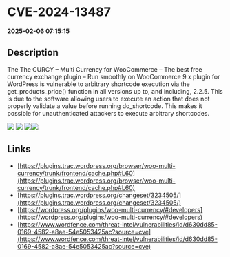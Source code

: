 # CVE-2024-13487

**2025-02-06 07:15:15**

## Description
The The CURCY – Multi Currency for WooCommerce – The best free currency exchange plugin – Run smoothly on WooCommerce 9.x plugin for WordPress is vulnerable to arbitrary shortcode execution via the get_products_price() function in all versions up to, and including, 2.2.5. This is due to the software allowing users to execute an action that does not properly validate a value before running do_shortcode. This makes it possible for unauthenticated attackers to execute arbitrary shortcodes.

![](https://img.shields.io/static/v1?label=Score&message=7.3&color=red)
![](https://img.shields.io/static/v1?label=Severity&message=HIGH&color=red)
![](https://img.shields.io/static/v1?label=CWE&message=RCE&color=green)![](https://img.shields.io/static/v1?label=CWE&message=RCE&color=green)

## Links
- [https://plugins.trac.wordpress.org/browser/woo-multi-currency/trunk/frontend/cache.php#L60](https://plugins.trac.wordpress.org/browser/woo-multi-currency/trunk/frontend/cache.php#L60)
- [https://plugins.trac.wordpress.org/changeset/3234505/](https://plugins.trac.wordpress.org/changeset/3234505/)
- [https://wordpress.org/plugins/woo-multi-currency/#developers](https://wordpress.org/plugins/woo-multi-currency/#developers)
- [https://www.wordfence.com/threat-intel/vulnerabilities/id/d630dd85-0169-4582-a8ae-54e5053425ac?source=cve](https://www.wordfence.com/threat-intel/vulnerabilities/id/d630dd85-0169-4582-a8ae-54e5053425ac?source=cve)
